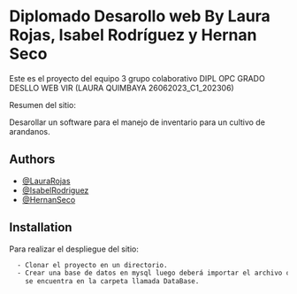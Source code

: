 
# Diplomado Desarollo web By Laura Rojas, Isabel Rodríguez y Hernan Seco

Este es el proyecto del equipo 3 grupo colaborativo DIPL OPC GRADO DESLLO WEB VIR (LAURA QUIMBAYA 26062023_C1_202306)

Resumen del sitio:

Desarollar un software para el manejo de inventario para un cultivo de arandanos.


## Authors

- [@LauraRojas](https://github.com/vinan1709/)
- [@IsabelRodriguez](https://github.com)
- [@HernanSeco](https://github.com/nanrreh/)


## Installation

Para realizar el despliegue del sitio:

```bash
  - Clonar el proyecto en un directorio.
  - Crear una base de datos en mysql luego deberá importar el archivo que 
    se encuentra en la carpeta llamada DataBase.
```
    





